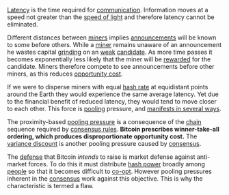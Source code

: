 [Latency](Glossary#latency) is the time required for [communication](Glossary#communication). Information moves at a speed not greater than the [speed of light](https://en.wikipedia.org/wiki/Speed_of_light) and therefore latency cannot be eliminated.

Different distances between [miners](Glossary#miner) implies [announcements](Glossary#announcement) will be known to some before others. While a [miner](Glossary#miner) remains unaware of an announcement he wastes capital [grinding](Glossary#grind) on an [weak](Glossary#weak) [candidate](Glossary#candidate). As more time passes it becomes exponentially less likely that the miner will be [rewarded](Glossary#reward) for the candidate. Miners therefore compete to see announcements before other miners, as this reduces [opportunity cost](https://en.wikipedia.org/wiki/Opportunity_cost).

If we were to disperse miners with equal [hash rate](Glossary#hash-rate) at equidistant points around the Earth they would experience the same average latency. Yet due to the financial benefit of reduced latency, they would tend to move closer to each other. This force is [pooling](Glossary#pooling) pressure, and [manifests in several ways](Pooling-Pressure-Risk).

The proximity-based [pooling pressure](Pooling-Pressure-Risk) is a consequence of the [chain](Glossary#sequence) sequence required by [consensus rules](Glossary#consensus-rules). **Bitcoin prescribes winner-take-all ordering, which produces disproportionate opportunity cost.** The [variance discount](Variance-Discount-Flaw) is another pooling pressure caused by [consensus](Glossary#consensus).

The [defense](Axiom-of-Resistance) that Bitcoin *intends* to raise is market defense against anti-market forces. To do this it must distribute [hash power](Glossary#hash-power) broadly among [people](Glossary#person) so that it becomes difficult to [co-opt](Glossary#co-option). However pooling pressures inherent in the [consensus](Glossary#consensus) work against this objective. This is why the characteristic is termed a flaw.

